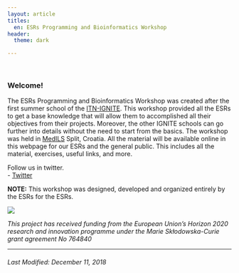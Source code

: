 ```yaml
---
layout: article
titles: 
  en: ESRs Programming and Bioinformatics Workshop
header:
  theme: dark   

---   
```

<br />

### Welcome!
The ESRs Programming and Bioinformatics Workshop was created after the first summer school of the [ITN-IGNITE](http://www.itn-ignite.eu/). This workshop provided all the ESRs to get a base knowledge that will allow them to accomplished all their objectives from their projects. Moreover, the other IGNITE schools can go further into details without the need to start from the basics. The workshop was held in [MedILS](http://www.medils.org/) Split, Croatia. All the material will be available online in this webpage for our ESRs and the general public. This includes all the material, exercises, useful links, and more.   

Follow us in twitter.  
    - [Twitter](https://twitter.com/itn_ignite)  


**NOTE:** This workshop was designed, developed and organized entirely by the ESRs for the ESRs.        

 ![](https://i.imgur.com/KMVYY8O.png)   
 

 
*This project has received funding from the European Union’s Horizon 2020 research and innovation programme under the Marie Skłodowska-Curie grant agreement No 764840*   

---   
     
###### Last Modified: December 11, 2018    
